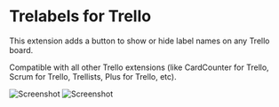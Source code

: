 # Trelabels for Trello

This extension adds a button to show or hide label names on any Trello board.

Compatible with all other Trello extensions (like CardCounter for Trello, Scrum for Trello, Trellists, Plus for Trello, etc).

![Screenshot](https://lh3.googleusercontent.com/xAvURkxsNiJmVJ3E1YOCFgjfjOmLZowxZm91IA3yWZOrxon9IhT3SXZewNoGkB98QGcewwYh=s640-h400-e365-rw)
![Screenshot](https://lh3.googleusercontent.com/jsoLKcOaSvMGB-PUL_24nAmU-CsTM5akZ5r_QjS79PZ0B5S3VTcJwb4La5pi23vaGwyhy8VUeA=s640-h400-e365-rw)
